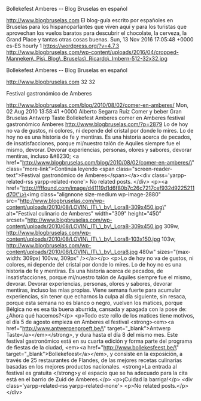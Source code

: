 Bollekefest Amberes -- Blog Bruselas en español

http://www.blogbruselas.com El blog-guía escrito por españoles en
Bruselas para los hispanoparlantes que viven aquí y para los turistas
que aprovechan los vuelos baratos para descubrir el chocolate, la
cerveza, la Grand Place y tantas otras cosas buenas. Sun, 13 Nov 2016
17:05:48 +0000 es-ES hourly 1 https://wordpress.org/?v=4.7.3
http://www.blogbruselas.com/wp-content/uploads/2016/04/cropped-Manneken\_Pis\_Blog\_Bruselas\_Ricardo\_Imbern-512-32x32.jpg

Bollekefest Amberes -- Blog Bruselas en español

http://www.blogbruselas.com 32 32

Festival gastronómico de Amberes

http://www.blogbruselas.com/blog/2010/08/02/comer-en-amberes/ Mon, 02
Aug 2010 13:58:41 +0000 Alberto Segarra Ruíz Comer y beber Gran Bruselas
Antwerp Taste Bollekefest Amberes comer en Amberes festival gastronómico
Amberes http://www.blogbruselas.com/?p=2879 Lo de hoy no va de gustos,
ni colores, ni depende del cristal por donde lo mires. Lo de hoy no es
una historia de fe y mentiras. Es una historia acerca de pecados, de
insatisfacciones, porque mi/nuestro talón de Aquiles siempre fue el
mismo, devorar. Devorar experiencias, personas, olores y sabores,
devorar mentiras, incluso &\#8230; \<a
href=\"http://www.blogbruselas.com/blog/2010/08/02/comer-en-amberes/\"
class=\"more-link\"\>Continúa leyendo \<span
class=\"screen-reader-text\"\>Festival gastronómico de
Amberes\</span\>\</a\>\<div class=\'yarpp-related-rss
yarpp-related-none\'\> No related posts. \</div\> \<p\>\<a
href=\"http://ffffound.com/image/d41119d1d6f80b7c26c7217cef932d9225211d70\"\>\<img
class=\"alignnone size-medium wp-image-2880\"
src=\"http://www.blogbruselas.com/wp-content/uploads/2010/08/LOVIN\_IT\_\_by\_Lora8-309x450.jpg\"
alt=\"Festival culinario de Amberes\" width=\"309\" height=\"450\"
srcset=\"http://www.blogbruselas.com/wp-content/uploads/2010/08/LOVIN\_IT\_\_by\_Lora8-309x450.jpg
309w,
http://www.blogbruselas.com/wp-content/uploads/2010/08/LOVIN\_IT\_\_by\_Lora8-103x150.jpg
103w,
http://www.blogbruselas.com/wp-content/uploads/2010/08/LOVIN\_IT\_\_by\_Lora8.jpg
480w\" sizes=\"(max-width: 309px) 100vw, 309px\" /\>\</a\>\</p\> \<p\>Lo
de hoy no va de gustos, ni colores, ni depende del cristal por donde lo
mires. Lo de hoy no es una historia de fe y mentiras. Es una historia
acerca de pecados, de insatisfacciones, porque mi/nuestro talón de
Aquiles siempre fue el mismo, devorar. Devorar experiencias, personas,
olores y sabores, devorar mentiras, incluso las mías propias. Viene
semana fuerte para acumular experiencias, sin tener que echarnos la
culpa al día siguiente, sin resaca, porque esta semana no es blanco o
negro, vuelven los matices, porque Bélgica no es esa tía buena aburrida,
cansada y apagada con la pose de: ¿Ahora qué hacemos?\</p\> \<p\>Todo
este rollo de los matices tiene motivos, el día 5 de agosto empieza en
Amberes el festival \<strong\>\<em\>\<a
href=\"http://www.antwerpenproeft.be/\" target=\"\_blank\"\>Antwerp
Taste\</a\>\</em\>\</strong\>, y dura hasta el día 8 del mismo mes. Este
festival gastronómico está en su cuarta edición y forma parte del
programa de fiestas de la ciudad, \<em\>\<a
href=\"http://www.bollekesfeest.be/\"
target=\"\_blank\"\>Bollekefeest\</a\>\</em\>, y consiste en la
exposición, a través de 25 restaurantes de Flandes, de las mejores
recetas culinarias basadas en los mejores productos nacionales.
\<strong\>La entrada al festival es gratuita \</strong\>y el espacio que
se ha adecuado para la cita está en el barrio de Zuid de Amberes.\</p\>
\<p\>¡Cuidad la barriga!\</p\> \<div class=\'yarpp-related-rss
yarpp-related-none\'\> \<p\>No related posts.\</p\> \</div\>

